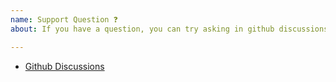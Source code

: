 ```yaml
---
name: Support Question ❓
about: If you have a question, you can try asking in github discussions.

---
```


* [Github Discussions](https://github.com/Sofiane-77/PSChristmasTree/discussions)